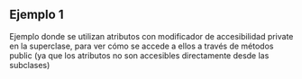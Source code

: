## Ejemplo 1 
Ejemplo donde se utilizan atributos  con modificador de accesibilidad private en la superclase, para ver cómo se accede a ellos a través de métodos public (ya que los atributos no son accesibles directamente desde las subclases)
